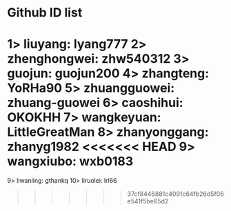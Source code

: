 # Github ID list 

1> liuyang: lyang777
2> zhenghongwei: zhw540312
3> guojun: guojun200
4> zhangteng: YoRHa90
5> zhuangguowei: zhuang-guowei
6> caoshihui: OKOKHH
7> wangkeyuan: LittleGreatMan
8> zhanyonggang: zhanyg1982
<<<<<<< HEAD
9> wangxiubo: wxb0183
=======
9> liwanling: gthankq
10> liruolei: lrl66
>>>>>>> 37cf8446881c4091c64fb26d5f06e541f5be65d2
